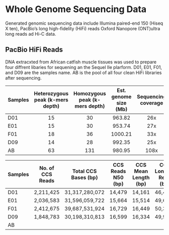 # Whole Genome Sequencing Data
Generated genomic sequencing data include Illumina paired-end 150 (Hiseq X ten), PacBio’s long high-fidelity (HiFi) reads Oxford Nanopore (ONT)ultra long reads ad Hi-C data.

## PacBio HiFi Reads
DNA extracxted from African catfish muscle tissues was used to prepare four diffrent libaries for sequening an the Sequel IIe plarform. D01, E01, F01, and D09 are the samples name. AB is the pool of all four clean HiFi libraries after sequencing. 

| Samples  | Heterozygous peak (k-mers depth) | Homozygous peak (k-mers depth) | Est. genome size (Mb) | Sequencing coverage | Heterozygosity rate |
|---------------|:---------------------------------:|:-------------------------------:|:----------------------:|:--------------------:|:------------------:|
| D01           |                 15                |                30               |          963.82          |          26x         |        1,50%       |
| E01           |                 15                |                30               |          953.74          |          27x         |        1,33%       |
| F01           |                 18                |                36               |          1000.21          |          33x         |        1,00%       |
| D09           |                 14                |                28               |          992.35          |          25x         |        1,18%       |
|  AB        |                 63                |                131              |          980.95             |            108x          |          2.10%          


| Samples | No. of  CCS Reads  | Total CCS Bases (bp) | CCS Reads N50 (bp) | CCS Mean Length (bp) | CCS Longest Read (bp) |
|--------------|--------------------|----------------------|--------------------|----------------------|-----------------------|
| D01          | 2,211,425            | 31,317,280,072          | 14,479              | 14,161                | 46,467                 |
| E01          | 2,036,583            | 31,596,059,722          | 15,664              | 15,514                | 49,697                 |
| F01          | 2,412,675            | 39,687,531,924          | 16,729              | 16,449                | 50,388                 |
| D09          | 1,848,783            | 30,198,310,813          | 16,599              | 16,334                | 49,901                 |
| AB           |                      |                         |                     |                       |                         |

